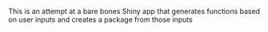 This is an attempt at a bare bones Shiny app that generates functions based on user inputs and creates a package from those inputs